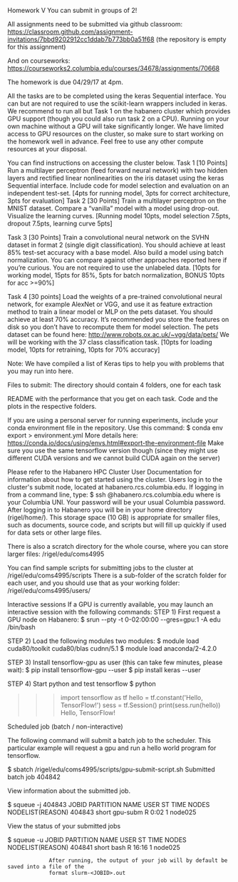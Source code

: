 Homework V
You can submit in groups of 2!

All assignments need to be submitted via github classroom:
https://classroom.github.com/assignment-invitations/7bbd9202912cc1ddab7b773bb0a51f68
(the repository is empty for this assignment)

And on courseworks:
https://courseworks2.columbia.edu/courses/34678/assignments/70668


The homework is due 04/29/17 at 4pm.


All the tasks are to be completed using the keras Sequential interface. You can but are not required
to use the scikit-learn wrappers included in keras. We recommend to run all but Task 1 on the
habanero cluster which provides GPU support (though you could also run task 2 on a CPU). Running on
your own machine without a GPU will take significantly longer. We have limited access to GPU
resources on the cluster, so make sure to start working on the homework well in advance. Feel free
to use any other compute resources at your disposal.

You can find instructions on accessing the cluster below.
Task 1 [10 Points]
Run a multilayer perceptron (feed forward neural network) with two hidden layers and rectified
linear nonlinearities on the iris dataset using the keras Sequential interface. Include code for
model selection and evaluation on an independent test-set.
[4pts for running model, 3pts for correct architecture, 3pts for evaluation]
Task 2 [30 Points]
Train a multilayer perceptron on the MNIST dataset. Compare a “vanilla” model with a model using
drop-out. Visualize the learning curves.
[Running model 10pts, model selection 7.5pts, dropout 7.5pts, learning curve 5pts]

Task 3 [30 Points]
Train a convolutional neural network on the SVHN dataset in format 2 (single digit classification).
You should achieve at least 85% test-set accuracy with a base model. Also build a model using batch
normalization. You can compare against other approaches reported here if you’re curious. You are not
required to use the unlabeled data. [10pts for working model, 15pts for 85%, 5pts for batch
normalization, BONUS 10pts for acc >=90%]

Task 4 [30 points]
Load the weights of a pre-trained convolutional neural network, for example AlexNet or VGG, and use
it as feature extraction method to train a linear model or MLP  on the pets dataset. You should
achieve at least 70% accuracy. It’s recommended you store the features on disk so you don’t have to
recompute them for model selection.
The pets dataset can be found here: http://www.robots.ox.ac.uk/~vgg/data/pets/
We will be working with the 37 class classification task.
[10pts for loading model, 10pts for retraining, 10pts for 70% accuracy]

Note: We have compiled a list of Keras tips to help you with problems that you may run into here.

Files to submit:
The directory should contain 4 folders, one for each task

README with the performance that you get on each task.
Code and the plots in the respective folders.

If you are using a personal server for running experiments, include your conda environment file in
the repository. Use this command:
$ conda env export > environment.yml
More details here: https://conda.io/docs/using/envs.html#export-the-environment-file
Make sure you use the same tensorflow version though (since they might use different CUDA versions
and we cannot build CUDA again on the server)


Please refer to the Habanero HPC Cluster User Documentation for information about how to get started
using the cluster.
Users log in to the cluster's submit node, located at habanero.rcs.columbia.edu.  If logging in from
a command line, type:
$ ssh <UNI>@habanero.rcs.columbia.edu
where <UNI> is your Columbia UNI. Your password will be your usual Columbia password.
After logging in to Habanero you will be in your home directory (rigel/home/<UNI>). This storage
space (10 GB) is appropriate for smaller files, such as documents, source code, and scripts but will
fill up quickly if used for data sets or other large files.

There is also a scratch directory for the whole course, where you can store larger files:
 /rigel/edu/coms4995

 You can find sample scripts for submitting jobs to the cluster at 
  /rigel/edu/coms4995/scripts
  There is a sub-folder of the scratch folder for each user, and you should use that as your working
  folder:
   /rigel/edu/coms4995/users/<UNI>

   Interactive sessions
   If a GPU is currently available, you may launch an interactive session with the following
   commands:
   STEP 1) First request a GPU node on Habanero:
   $ srun --pty -t 0-02:00:00 --gres=gpu:1 -A edu /bin/bash

   STEP 2) Load the following modules two modules:
   $ module load cuda80/toolkit cuda80/blas cudnn/5.1
   $ module load anaconda/2-4.2.0

   STEP 3) Install tensorflow-gpu as user (this can take few minutes, please wait):
   $ pip install tensorflow-gpu --user
   $ pip install keras --user

   STEP 4) Start python and test tensorflow
   $ python
   >>> import tensorflow as tf
   >>> hello = tf.constant('Hello, TensorFlow!')
   >>> sess = tf.Session()
   >>> print(sess.run(hello))
   Hello, TensorFlow!

   Scheduled job (batch / non-interactive)

   The following command will submit a batch job to the scheduler. This particular example will
   request a gpu and run a hello world program for tensorflow.

   $ sbatch /rigel/edu/coms4995/scripts/gpu-submit-script.sh
   Submitted batch job 404842

   View information about the submitted job.

   $ squeue -j 404843
   JOBID PARTITION     NAME     USER ST       TIME  NODES NODELIST(REASON)
   404843 short gpu-subm  <UNI>  R       0:02      1 node025

   View the status of your submitted jobs

   $ squeue -u <UNI>
          JOBID PARTITION     NAME     USER ST       TIME  NODES NODELIST(REASON)
                 404841     short     bash  <UNI>  R      16:16      1 node025

                 After running, the output of your job will by default be saved into a file of the
                 format slurm-<JOBID>.out


